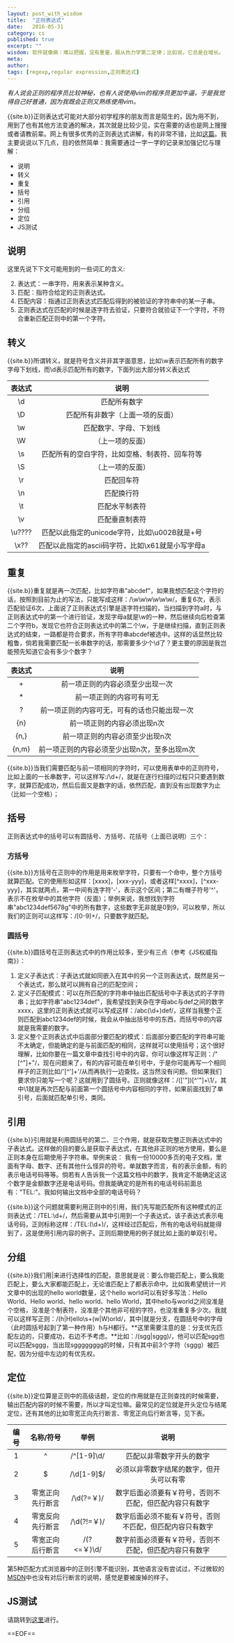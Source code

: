 ```yaml
---
layout: post_with_wisdom
title:  "正则表达式"
date:   2016-05-31
category: cs
published: true
excerpt: ""
wisdom: 软件就像熵：难以把握，没有重量，服从热力学第二定律；比如说，它总是在增长。 —— 诺曼·奥古斯丁（ Norman Augustine），洛克希德马丁公司前总裁
meta: 
author: 
tags: [regexp,regular expression,正则表达式]
---
```


*有人说会正则的程序员比较神秘，也有人说使用vim的程序员更加牛逼，于是我觉得自己好普通，因为我既会正则又熟练使用vim。*

{{site.b}}正则表达式可能对大部分初学程序的朋友而言是陌生的，因为用不到，用到了也有其他方法变通的解决，其次就是比较少见，实在需要的话也是网上搜搜或者请教前辈。网上有很多优秀的正则表达式讲解，有的非常不错，比如[这篇][url1]。我主要说说以下几点，目的依然简单：我需要通过一字一字的记录来加强记忆与理解：

* 说明
* 转义
* 重复
* 括号
* 引用
* 分组
* 定位
* JS测试

## 说明

这里先说下下文可能用到的一些词汇的含义:

2. 表达式：一串字符，用来表示某种含义。
1. 匹配：指符合给定的正则表达式。
2. 匹配内容：指通过正则表达式匹配后得到的被验证的字符串中的某一子串。
3. 正则表达式在匹配的时候是逐字符去验证，只要符合就验证下一个字符，不符合重新匹配正则中的第一个字符。

## 转义
{{site.b}}所谓转义，就是符号含义并非其字面意思，比如\\w表示匹配所有的数字字母下划线，而\\d表示匹配所有的数字，下面列出大部分转义表达式

|表达式|说明|
|:---:|:---:|
|\\d|匹配所有数字|
|\\D|匹配所有非数字（上面一项的反面）|
|\\w|匹配数字、字母、下划线|
|\\W|（上一项的反面）|
|\\s|匹配所有的空白字符，比如空格、制表符、回车符等|
|\\S|（上一项的反面）|
|\\r|匹配回车符|
|\\n|匹配换行符|
|\\t|匹配水平制表符|
|\\v|匹配垂直制表符|
|\\u????|匹配以此指定的unicode字符，比如\\u002B就是+号|
|\\x??|匹配以此指定的ascii码字符，比如\\x61就是小写字母a|

## 重复
{{site.b}}重复就是再一次匹配，比如字符串"abcdef"，如果我想匹配这个字符的话，按照到目前为止的写法，只能写成这样：/\w\w\w\w\w\w/，重复6次，表示匹配验证6次，上面说了正则表达式引擎是逐字符扫描的，当扫描到字符a时，与正则表达式中的第一个进行验证，发现字母a就是\\w的一种，然后继续向后检查第二个字符b，发现它也符合正则表达式中的第二个\\w，于是继续扫描，直到正则表达式的结束，一路都是符合要求，所有字符串abcdef被选中。这样的话显然比较粗鲁，倘若我需要匹配一长串数字的话，那需要多少个\\d了？更主要的原因是我岂能预先知道它会有多少个数字？

|表达式|说明|
|:---:|:---:|
|+|前一项正则的内容必须至少出现一次|
|\*|前一项正则的内容可有可无|
|?|前一项正则的内容可无，可有的话也只能出现一次|
|{n}|前一项正则的内容必须出现n次|
|{n,}|前一项正则的内容必须至少出现n次|
|{n,m}|前一项正则的内容必须至少出现n次，至多出现m次|

{{site.b}}当我们需要匹配与前一项相同的字符时，可以使用表单中的正则符号，比如上面的一长串数字，可以这样写:/\d+/，就是在逐行扫描的过程只只要遇到数字，就算匹配成功，然后后面又是数字的话，依然匹配，直到没有出现数字为止（比如一个空格）；


## 括号
正则表达式中的括号可以有圆括号、方括号、花括号（上面已说明）三个：

### 方括号
{{site.b}}方括号在正则中的作用是用来枚举字符，只要有一个命中，整个方括号就算匹配。它的使用形如这样：[xxxx]，[xxx-yyy]，或者这样[^xxxx]，[^xxx-yyy]，其实就两点，第一中间有连字符'-'，表示这个区间；第二有帽子符号'^'，表示不在枚举中的其他字符（反面）；举例来说，我想找到字符串"abc1234def5678g"中的所有数字，这些数字无非就是0到9，可以枚举，所以我们的正则可以这样写：/[0-9]+/，只要数字就匹配。


### 圆括号
{{site.b}}圆括号在正则表达式中的作用比较多，至少有三点（参考《JS权威指南》）：

1. 定义子表达式：子表达式就如同嵌入在其中的另一个正则表达式，既然是另一个表达式，那么就可以拥有自己的匹配空间；
2. 定义子匹配模式：可以在所匹配的字符串中抽出匹配括号中子表达式的子字符串；比如字符串"abc1234def"，我希望找到夹杂在字母abc与def之间的数字xxxx，这里的正则表达式就可以写成这样：/abc(\d+)def/，这样当我整个正则匹配到abc1234def的时候，我会从中抽出括号中的东西，而括号中的内容就是我需要的数字。
3. 定义整个正则表达式中后面部分要匹配的模式：后面部分要匹配的字符串可能不太确定，但能确定的是与前面匹配的相同，这样就可以使用括号；这个很好理解，比如你要在一篇文章中查找引号中的内容，你可以像这样写正则：/"[^"]+"/，现在问题来了，有的内容可能在单引号中，于是你可能再写一个相同样子的正则比如/'[^']+'/从而再执行一边查找，这当然没有问题。但如果我们要求你只能写一个呢？这就用到了圆括号。正则就像这样：/(['"])[^'"]+\1/，其中\1就是再次匹配与前面第一个圆括号中内容相同的字符，如果前面找到了单引号，后面就匹配单引号，类同。

## 引用
{{site.b}}引用就是利用圆括号的第二、三个作用，就是获取完整正则表达式中的子表达式。这样做的目的要么是获取子表达式，在其他非正则的地方使用，要么是正则本身在后期使用子字符串。举例来说：
我有一份10000多页的电子文档，里面有字母、数字、还有其他什么怪异的符号。单就数字而言，有的表示金额，有的表示电话号码等等。倘若有人告诉我一个这篇文档中的数字，我肯定不能确定这这个数字是金额数字还是电话号码。但我能确定的是所有的电话号码前面总有："TEL:"。我如何输出文档中全部的电话号码？

{{site.b}}这个问题就需要利用正则中的引用，我们先写能匹配所有这种模式的正则表达式：/TEL:\d+/，然后需要从其中引用到一个子表达式，该子表达式表示电话号码，正则标称这样：/TEL:(\d+)/，这样经过匹配后，所有的电话号码就能得到了，这是使用引用内容的例子。正则后期使用的例子就比如上面的单双引号。

## 分组
{{site.b}}我们用|来进行选择性的匹配，意思就是说：要么你能匹配上，要么我能匹配上，要么大家都能匹配上，无论谁匹配上了都表示命中。比如我希望统计一片文章中的出现的hello world数量，这个hello world可以有好多写法：Hello World、Hello world、hello world、hello World，其中hello与world之间没准是个空格，没准是个制表符，没准是个其他非可视的字符，也没准重复多少次。我就可以这样写正则：/(h|H)ello\s+(w|W)orld/，其中|就是分支，在圆括号中的字母（此时圆括号起到了第一种作用）h与H都行。**这里需要注意的是：分支优先匹配左边的，只要成功，右边不予考虑。**比如：/(sgg|sggg)/，他可以匹配sgg也可以匹配sggg，当出现sgggggggg的时候，只有其中前3个字符（sggg）被匹配，因为分组中左边的有优先权。

## 定位
{{site.b}}定位算是正则中的高级话题，定位的作用就是在正则查找的时候需要，输出匹配内容的时候不需要，所以才叫定位嘛。最常见的定位就是开头定位与结尾定位，还有其他的比如零宽正向先行断言、零宽正向后行断言等，见下表。

|编号|名称/符号|举例|说明|
|:--:|:----:|:----:|:----:|
|1|^|/^[1-9]\d/|匹配以非零数字开头的数字|
|2|$|/\d[1-9]$/|必须以非零数字结尾的数字，但开头可以有零|
|3|零宽正向先行断言|/\d(?=￥)/|数字后面必须要有￥符号，否则不匹配，但匹配内容只有数字|
|4|零宽反向先行断言|/\d(?!=￥)/|数字后面必须不能有￥符号，否则不匹配，但匹配内容只有数字|
|5|零宽正向后行断言|/(?<=￥)\d/|数字前面必须要有￥符号，否则不匹配，但匹配内容只有数字|

第5种匹配方式浏览器中的正则引擎不能识别，其他语言没有尝试过，不过微软的[MSDN][url2]中也没有对后行断言的说明，感觉是要被废掉的样子。

## JS测试

请跳转到[这里][url3]进行。


==EOF==

[url1]:http://www.regexlab.com/zh/regref.htm
[url2]:https://msdn.microsoft.com/zh-cn/library/ae5bf541(VS.80).aspx
[url3]:http://tool.oschina.net/regex/


